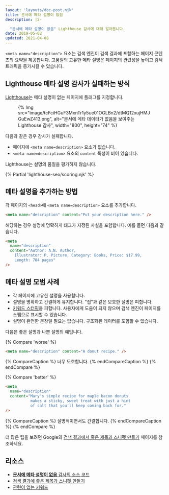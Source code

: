 ```yaml
---
layout: 'layouts/doc-post.njk'
title: 문서에 메타 설명이 없음
description: |2-

  "문서에 메타 설명이 없음" Lighthouse 감사에 대해 알아봅니다.
date: 2019-05-02
updated: 2021-04-08
---
```


`<meta name="description">` 요소는 검색 엔진이 검색 결과에 포함하는 페이지 콘텐츠의 요약을 제공합니다. 고품질의 고유한 메타 설명은 페이지의 관련성을 높이고 검색 트래픽을 증가시킬 수 있습니다.

## Lighthouse 메타 설명 감사가 실패하는 방식

[Lighthouse](https://developers.google.com/web/tools/lighthouse/)는 메타 설명이 없는 페이지에 플래그를 지정합니다.

<figure>{% Img src="image/tcFciHGuF3MxnTr1y5ue01OGLBn2/dtMQ12xujHMJGuEwZ413.png", alt="문서에 메타 데이터가 없음을 보여주는 Lighthouse 감사", width="800", height="74" %}</figure>

다음과 같은 경우 감사가 실패합니다.

- 페이지에 `<meta name=description>` 요소가 없습니다.
- `<meta name=description>` 요소의 `content` 특성이 비어 있습니다.

Lighthouse는 설명의 품질을 평가하지 않습니다.

{% Partial 'lighthouse-seo/scoring.njk' %}

## 메타 설명을 추가하는 방법

각 페이지의 `<head>`에 `<meta name=description>` 요소를 추가합니다.

```html
<meta name="description" content="Put your description here." />
```

해당하는 경우 설명에 명확하게 태그가 지정된 사실을 포함합니다. 예를 들면 다음과 같습니다.

```html
<meta
  name="description"
  content="Author: A.N. Author,
    Illustrator: P. Picture, Category: Books, Price: $17.99,
    Length: 784 pages"
/>
```

## 메타 설명 모범 사례

- 각 페이지에 고유한 설명을 사용합니다.
- 설명을 명확하고 간결하게 유지합니다. "집"과 같은 모호한 설명은 피합니다.
- [키워드 스터핑](https://support.google.com/webmasters/answer/66358)을 피합니다. 사용자에게 도움이 되지 않으며 검색 엔진이 페이지를 스팸으로 표시할 수 있습니다.
- 설명이 완전한 문장일 필요는 없습니다. 구조화된 데이터를 포함할 수 있습니다.

다음은 좋은 설명과 나쁜 설명의 예입니다.

{% Compare 'worse' %}

```html
<meta name="description" content="A donut recipe." />
```

{% CompareCaption %} 너무 모호합니다. {% endCompareCaption %} {% endCompare %}

{% Compare 'better' %}

```html
<meta
  name="description"
  content="Mary's simple recipe for maple bacon donuts
           makes a sticky, sweet treat with just a hint
           of salt that you'll keep coming back for."
/>
```

{% CompareCaption %} 설명적이면서도 간결합니다. {% endCompareCaption %} {% endCompare %}

더 많은 팁을 보려면 Google의 [검색 결과에서 좋은 제목과 스니펫 만들기](https://support.google.com/webmasters/answer/35624#1) 페이지를 참조하세요.

## 리소스

- [**문서에 메타 설명이 없음** 감사의 소스 코드](https://github.com/GoogleChrome/lighthouse/blob/master/lighthouse-core/audits/seo/meta-description.js)
- [검색 결과에 좋은 제목과 스니펫 만들기](https://support.google.com/webmasters/answer/35624#1)
- [관련이 없는 키워드](https://support.google.com/webmasters/answer/66358)
